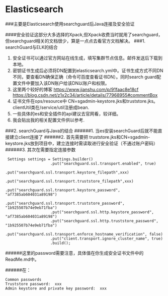 # Elasticsearch
###主要是Elasticsearch使用searchguard后Java连接及安全验证

####安全验证这部分大多选择的Xpack,但Xpack收费当时就用了searchguard，但searchguard相关的文档很少，算是一点点去看官方文档解决。
###1. searchGuard与ELK的结合
1. 安全证书可以通过官方网站在线生成，填写集群节点信息。邮件发送后下载到本地。
2. 密钥证书生成后必须将DN配置到elasticsearch.yml中。证书生成方式不同DN不同，要查看DN确保正确（命令可百度查看证书DN）。同时search guard配置文件中要加入该DN账户给该DN以账户和权限。
3. 这里两个较好的博客 
	https://www.jianshu.com/p/91faac8e18cf
	https://blog.csdn.net/z1x2c34/article/details/77968955#commentBox
4. 证书文件在ops/resource中
	CN=sgadmin-keystore.jks和truststore.jks。
    clientUtil类在/service/util注册成bean.
5. 一些具体的es和安全插件的api建议去官网看，较详细。
6. 我会贴出我的相关配置文件供以参考.

###2. searchGuard与Java的结合
######1. 当es安装searchGuard后就不能直接建立client连接了
######2. 首先需要把 truststore.jks和CN=sgadmin-keystore.jks放到项目中，建立连接时需读取进行安全验证（不通过账户密码）
######3. 其次在需要指定连接参数
```
 Settings settings = Settings.builder()
                    .put("searchguard.ssl.transport.enabled", true)
                    .put("searchguard.ssl.transport.keystore_filepath",xxx)
                    .put("searchguard.ssl.transport.truststore_filepath",xxx)
                    .put("searchguard.ssl.transport.keystore_password", "af7385ab604031a89198")
                    .put("searchguard.ssl.transport.truststore_password", "1b925507b74e9eb71fba")
                    .put("searchguard.ssl.http.keystore_password", "af7385ab604031a89198")
                    .put("searchguard.ssl.http.truststore_password", "1b925507b74e9eb71fba")
                    .put("searchguard.ssl.transport.enforce_hostname_verification", false)
                    .put("client.transport.ignore_cluster_name", true)
                    .build();
```
######这里的password需要注意，具体值在你生成安全证书文件中的ReadMe.md中。

######在：
```
Common passwords                                                                            
Truststore password:  xxx                       
Admin keystore and private key password:  xxx
```